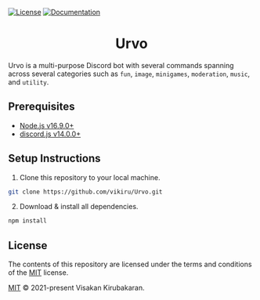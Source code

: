 [![License](https://img.shields.io/badge/license-MIT-green)](LICENSE)
[![Documentation](https://img.shields.io/badge/documentation-docs-orange)](https://vikiru.github.io/Urvo/)

<h1 align="center"> Urvo </h1>

Urvo is a multi-purpose Discord bot with several commands spanning across several categories such as `fun`, `image`, `minigames`, `moderation`, `music`, and `utility`.

## Prerequisites

- [Node.js v16.9.0+](https://nodejs.org/en/download)
- [discord.js v14.0.0+](https://discord.js.org/)

## Setup Instructions

1. Clone this repository to your local machine.

```bash
git clone https://github.com/vikiru/Urvo.git
```

2. Download & install all dependencies.

```bash
npm install
```

## License

The contents of this repository are licensed under the terms and conditions of the [MIT](https://choosealicense.com/licenses/mit/) license.

[MIT](LICENSE) © 2021-present Visakan Kirubakaran.
